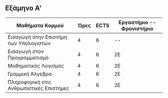 Εξάμηνο Α'
-----------------------------------------------------------------------------------------------------------------------------------


| Μαθήματα Κορμού  |     Ώρες   |    ECTS       | Εργαστήριο -- Φρονιστήριο|
| ------------- | ------------- | ------------- |  --------- |
|  Εισαγωγή στην Επιστήμη των Υπολογιστών | 4  |    6   |     --       |
|  Εισαγωγή στον Προγραμματισμό | 4  |     6    |       2Ε     |
|  Μαθηματικός Λογισμός | 4 | 6 | 2Ε |
|  Γραμμική Άλγεβρα | 4 | 6 | 2Ε |
|  Πληροφορική στις Ανθρωπιστικές Επιστήμες | 4 | 6 | 2Ε |
